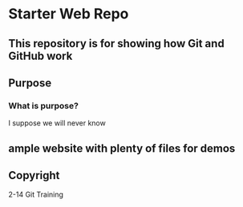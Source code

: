 # Starter Web Repo

## This repository is for showing how Git and GitHub work

## Purpose

### What is purpose?
I suppose we will never know

## ample website with plenty of files for demos

## Copyright

2-14 Git Training
